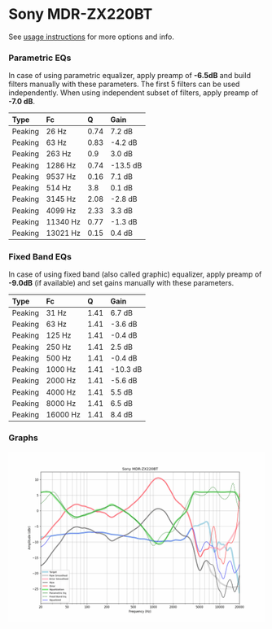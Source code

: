 # Sony MDR-ZX220BT
See [usage instructions](https://github.com/jaakkopasanen/AutoEq#usage) for more options and info.

### Parametric EQs
In case of using parametric equalizer, apply preamp of **-6.5dB** and build filters manually
with these parameters. The first 5 filters can be used independently.
When using independent subset of filters, apply preamp of **-7.0 dB**.

| Type    | Fc       |    Q | Gain     |
|:--------|:---------|:-----|:---------|
| Peaking | 26 Hz    | 0.74 | 7.2 dB   |
| Peaking | 63 Hz    | 0.83 | -4.2 dB  |
| Peaking | 263 Hz   | 0.9  | 3.0 dB   |
| Peaking | 1286 Hz  | 0.74 | -13.5 dB |
| Peaking | 9537 Hz  | 0.16 | 7.1 dB   |
| Peaking | 514 Hz   | 3.8  | 0.1 dB   |
| Peaking | 3145 Hz  | 2.08 | -2.8 dB  |
| Peaking | 4099 Hz  | 2.33 | 3.3 dB   |
| Peaking | 11340 Hz | 0.77 | -1.3 dB  |
| Peaking | 13021 Hz | 0.15 | 0.4 dB   |

### Fixed Band EQs
In case of using fixed band (also called graphic) equalizer, apply preamp of **-9.0dB**
(if available) and set gains manually with these parameters.

| Type    | Fc       |    Q | Gain     |
|:--------|:---------|:-----|:---------|
| Peaking | 31 Hz    | 1.41 | 6.7 dB   |
| Peaking | 63 Hz    | 1.41 | -3.6 dB  |
| Peaking | 125 Hz   | 1.41 | -0.4 dB  |
| Peaking | 250 Hz   | 1.41 | 2.5 dB   |
| Peaking | 500 Hz   | 1.41 | -0.4 dB  |
| Peaking | 1000 Hz  | 1.41 | -10.3 dB |
| Peaking | 2000 Hz  | 1.41 | -5.6 dB  |
| Peaking | 4000 Hz  | 1.41 | 5.5 dB   |
| Peaking | 8000 Hz  | 1.41 | 6.5 dB   |
| Peaking | 16000 Hz | 1.41 | 8.4 dB   |

### Graphs
![](./Sony%20MDR-ZX220BT.png)